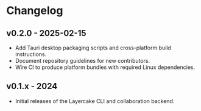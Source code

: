 # Changelog

## v0.2.0 - 2025-02-15
- Add Tauri desktop packaging scripts and cross-platform build instructions.
- Document repository guidelines for new contributors.
- Wire CI to produce platform bundles with required Linux dependencies.

## v0.1.x - 2024
- Initial releases of the Layercake CLI and collaboration backend.
